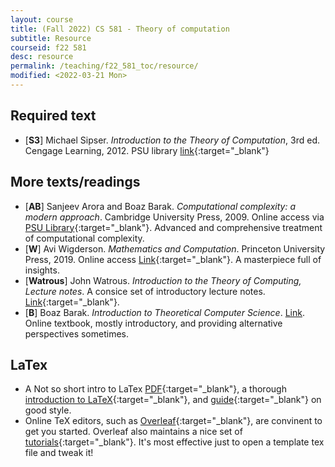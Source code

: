 ```yaml
---
layout: course
title: (Fall 2022) CS 581 - Theory of computation 
subtitle: Resource 
courseid: f22 581
desc: resource
permalink: /teaching/f22_581_toc/resource/
modified: <2022-03-21 Mon>
---
```


## Required text
*  [**S3**] Michael Sipser. _Introduction to the Theory of
   Computation_, 3rd ed. Cengage Learning, 2012. PSU library
   [link](https://search.library.pdx.edu/permalink/f/p82vj0/CP99219117401853){:target="_blank"}

## More texts/readings
*  [**AB**] Sanjeev Arora and Boaz Barak. _Computational complexity: a
   modern approach_. Cambridge University Press, 2009. Online access
   via [PSU
   Library](https://search.library.pdx.edu/permalink/f/p82vj0/CP51231398510001451){:target="_blank"}. Advanced
   and comprehensive treatment of computational complexity. 
*  [**W**] Avi Wigderson. _Mathematics and Computation_. Princeton
   University Press, 2019. Online access
   [Link](https://www.math.ias.edu/avi/book){:target="_blank"}. A
   masterpiece full of insights. 
*  [**Watrous**] John Watrous. _Introduction to the Theory of
Computing, Lecture notes_. A consice set of introductory lecture
notes.
[Link](https://cs.uwaterloo.ca/~watrous/ToC-notes/){:target="_blank"}.
*  [**B**] Boaz Barak. _Introduction to Theoretical Computer Science_.
   [Link](https://introtcs.org/public/). Online textbook, mostly
   introductory, and providing alternative perspectives sometimes.

## LaTex
* A Not so short intro to LaTex [PDF](https://tobi.oetiker.ch/lshort/lshort.pdf){:target="_blank"}, a thorough [introduction to LaTeX](https://en.wikibooks.org/wiki/LaTeX){:target="_blank"}, and [guide](http://www.math.illinois.edu/~ajh/tex/basics.html){:target="_blank"} on good style. 
* Online TeX editors, such as
  [Overleaf](https://www.overleaf.com/){:target="_blank"}, are
  convinent to get you started. Overleaf also maintains a nice set of
  [tutorials](https://www.overleaf.com/learn/latex/Tutorials){:target="_blank"}. It's
  most effective just to open a template tex file and tweak it!

